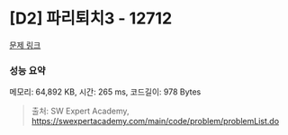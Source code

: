 # [D2] 파리퇴치3 - 12712 

[문제 링크](https://swexpertacademy.com/main/code/problem/problemDetail.do?contestProbId=AXuARWAqDkQDFARa) 

### 성능 요약

메모리: 64,892 KB, 시간: 265 ms, 코드길이: 978 Bytes



> 출처: SW Expert Academy, https://swexpertacademy.com/main/code/problem/problemList.do